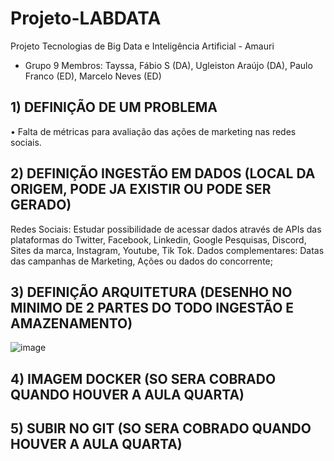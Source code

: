 # Projeto-LABDATA
Projeto Tecnologias de Big Data e Inteligência Artificial - Amauri
- Grupo 9
Membros:
Tayssa, 
Fábio S (DA), 
Ugleiston Araújo (DA), 
Paulo Franco (ED), 
Marcelo Neves (ED)

##  1) DEFINIÇÃO DE UM PROBLEMA 
•	Falta de métricas para avaliação das ações de marketing nas redes sociais.

## 2) DEFINIÇÃO INGESTÃO EM DADOS (LOCAL DA ORIGEM, PODE JA EXISTIR OU PODE SER GERADO)

Redes Sociais:  Estudar possibilidade de acessar dados através de APIs das plataformas do Twitter, Facebook, Linkedin, Google Pesquisas, Discord, Sites da marca, Instagram, Youtube, Tik Tok. 
Dados complementares: Datas das campanhas de Marketing, Ações ou dados do concorrente;
 
## 3) DEFINIÇÃO ARQUITETURA (DESENHO NO MINIMO DE 2 PARTES DO TODO INGESTÃO E AMAZENAMENTO)
![image](https://github.com/tom-ubaraujo/Projeto-LABDATA/assets/18190411/d1953905-2cc9-4aad-8fe1-3d18d012324f)


## 4) IMAGEM DOCKER (SO SERA COBRADO QUANDO HOUVER A AULA QUARTA)


## 5) SUBIR NO GIT (SO SERA COBRADO QUANDO HOUVER A AULA QUARTA)
